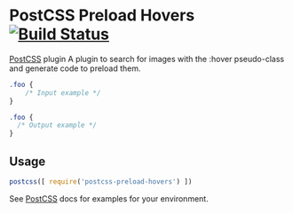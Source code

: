 # PostCSS Preload Hovers [![Build Status][ci-img]][ci]

[PostCSS] plugin A plugin to search for images with the :hover pseudo-class and generate code to preload them.

[PostCSS]: https://github.com/postcss/postcss
[ci-img]:  https://travis-ci.org/ccapndave/postcss-preload-hovers.svg
[ci]:      https://travis-ci.org/ccapndave/postcss-preload-hovers

```css
.foo {
    /* Input example */
}
```

```css
.foo {
  /* Output example */
}
```

## Usage

```js
postcss([ require('postcss-preload-hovers') ])
```

See [PostCSS] docs for examples for your environment.
